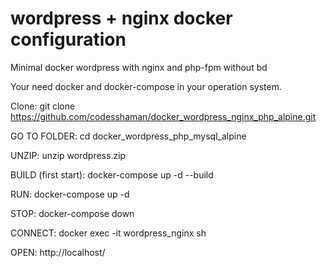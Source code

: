 # wordpress + nginx docker configuration
Minimal docker wordpress with nginx and php-fpm without bd

Your need docker and docker-compose in your operation system.

Clone: git clone https://github.com/codesshaman/docker_wordpress_nginx_php_alpine.git

GO TO FOLDER:
cd docker_wordpress_php_mysql_alpine

UNZIP:
unzip wordpress.zip

BUILD (first start):
docker-compose up -d --build

RUN:
docker-compose up -d

STOP:
docker-compose down

CONNECT:
docker exec -it wordpress_nginx sh

OPEN:
http://localhost/
